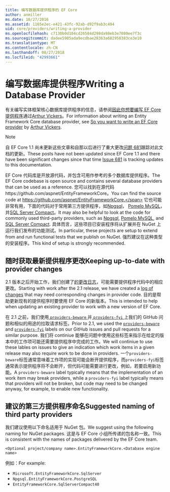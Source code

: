 ```yaml
---
title: 编写数据库提供程序的 EF Core
author: anmiller
ms.date: 10/27/2016
ms.assetid: 1165e2ec-e421-43fc-92ab-d92f9ab3c494
uid: core/providers/writing-a-provider
ms.openlocfilehash: c7130b0d104cd26584d298da98eb3e7080ee7f3c
ms.sourcegitcommit: dadee5905ada9ecdbae28363a682950383ce3e10
ms.translationtype: MT
ms.contentlocale: zh-CN
ms.lasthandoff: 08/27/2018
ms.locfileid: "42993661"
---
```

# <a name="writing-a-database-provider"></a><span data-ttu-id="a7949-102">编写数据库提供程序</span><span class="sxs-lookup"><span data-stu-id="a7949-102">Writing a Database Provider</span></span>

<span data-ttu-id="a7949-103">有关编写实体框架核心数据库提供程序的信息，请参阅[因此你想要编写 EF Core 提供程序](https://blog.oneunicorn.com/2016/11/11/so-you-want-to-write-an-ef-core-provider/)通过[Arthur Vickers](https://github.com/ajcvickers)。</span><span class="sxs-lookup"><span data-stu-id="a7949-103">For information about writing an Entity Framework Core database provider, see [So you want to write an EF Core provider](https://blog.oneunicorn.com/2016/11/11/so-you-want-to-write-an-ef-core-provider/) by [Arthur Vickers](https://github.com/ajcvickers).</span></span>

> [!NOTE]
> <span data-ttu-id="a7949-104">自 EF Core 1.1 尚未更新这些文章和自那以后进行了重大更改[问题 681](https://github.com/aspnet/EntityFramework.Docs/issues/681)跟踪对此文档的更新。</span><span class="sxs-lookup"><span data-stu-id="a7949-104">These posts have not been updated since EF Core 1.1 and there have been significant changes since that time [Issue 681](https://github.com/aspnet/EntityFramework.Docs/issues/681) is tracking updates to this documentation.</span></span>

<span data-ttu-id="a7949-105">EF Core 代码库是开放源代码，并包含可用作参考的多个数据库提供程序。</span><span class="sxs-lookup"><span data-stu-id="a7949-105">The EF Core codebase is open source and contains several database providers that can be used as a reference.</span></span> <span data-ttu-id="a7949-106">您可以找到在源代码https://github.com/aspnet/EntityFrameworkCore。</span><span class="sxs-lookup"><span data-stu-id="a7949-106">You can find the source code at https://github.com/aspnet/EntityFrameworkCore.</span></span> <span data-ttu-id="a7949-107">它也可能非常有用，下面的代码对于常用第三方提供程序，如[Npgsql](https://github.com/npgsql/Npgsql.EntityFrameworkCore.PostgreSQL)， [Pomelo MySQL](https://github.com/PomeloFoundation/Pomelo.EntityFrameworkCore.MySql)，并[SQL Server Compact](https://github.com/ErikEJ/EntityFramework.SqlServerCompact)。</span><span class="sxs-lookup"><span data-stu-id="a7949-107">It may also be helpful to look at the code for commonly used third-party providers, such as [Npgsql](https://github.com/npgsql/Npgsql.EntityFrameworkCore.PostgreSQL), [Pomelo MySQL](https://github.com/PomeloFoundation/Pomelo.EntityFrameworkCore.MySql), and [SQL Server Compact](https://github.com/ErikEJ/EntityFramework.SqlServerCompact).</span></span> <span data-ttu-id="a7949-108">具体而言，这些项目已安装程序将从扩展并在 NuGet 上运行我们发布的功能测试。</span><span class="sxs-lookup"><span data-stu-id="a7949-108">In particular, these projects are setup to extend from and run functional tests that we publish on NuGet.</span></span> <span data-ttu-id="a7949-109">强烈建议在这种类型的安装程序。</span><span class="sxs-lookup"><span data-stu-id="a7949-109">This kind of setup is strongly recommended.</span></span>

## <a name="keeping-up-to-date-with-provider-changes"></a><span data-ttu-id="a7949-110">随时获取最新提供程序更改</span><span class="sxs-lookup"><span data-stu-id="a7949-110">Keeping up-to-date with provider changes</span></span>

<span data-ttu-id="a7949-111">2.1 版本之后开始工作，我们创建了[的更改日志](provider-log.md)，可能需要提供程序代码中的相应更改。</span><span class="sxs-lookup"><span data-stu-id="a7949-111">Starting with work after the 2.1 release, we have created a [log of changes](provider-log.md) that may need corresponding changes in provider code.</span></span> <span data-ttu-id="a7949-112">目的是帮助更新现有的提供程序时要使用 EF Core 的新版本。</span><span class="sxs-lookup"><span data-stu-id="a7949-112">This is intended to help when updating an existing provider to work with a new version of EF Core.</span></span>

<span data-ttu-id="a7949-113">在 2.1 之前，我们使用[ `providers-beware` ](https://github.com/aspnet/EntityFrameworkCore/labels/providers-beware)并[ `providers-fyi` ](https://github.com/aspnet/EntityFrameworkCore/labels/providers-fyi)上我们的 GitHub 问题和相似的用途的拉取请求标签。</span><span class="sxs-lookup"><span data-stu-id="a7949-113">Prior to 2.1, we used the [`providers-beware`](https://github.com/aspnet/EntityFrameworkCore/labels/providers-beware) and [`providers-fyi`](https://github.com/aspnet/EntityFrameworkCore/labels/providers-fyi) labels on our GitHub issues and pull requests for a similar purpose.</span></span> <span data-ttu-id="a7949-114">我们将 continiue 能够在问题中使用这些标签来指示在给定的版本中的工作项可能还需要提供程序中完成的工作。</span><span class="sxs-lookup"><span data-stu-id="a7949-114">We will continiue to use these lables on issues to give an indication which work items in a given release may also require work to be done in providers.</span></span> <span data-ttu-id="a7949-115">一个`providers-beware`标签通常意味着工作项的实现可能会断开提供程序，而`providers-fyi`标签通常表示提供程序将不会断开，但代码可能需要进行更改，例如，若要启用新功能。</span><span class="sxs-lookup"><span data-stu-id="a7949-115">A `providers-beware` label typically means that the implementation of an work item may break providers, while a `providers-fyi` label typically means that providers will not be broken, but code may need to be changed anyway, for example, to enable new functionality.</span></span>

## <a name="suggested-naming-of-third-party-providers"></a><span data-ttu-id="a7949-116">建议的第三方提供程序命名</span><span class="sxs-lookup"><span data-stu-id="a7949-116">Suggested naming of third party providers</span></span>

<span data-ttu-id="a7949-117">我们建议使用以下命名适用于 NuGet 包。</span><span class="sxs-lookup"><span data-stu-id="a7949-117">We suggest using the following naming for NuGet packages.</span></span> <span data-ttu-id="a7949-118">这是与 EF Core 小组所传递的包名称一致。</span><span class="sxs-lookup"><span data-stu-id="a7949-118">This is consistent with the names of packages delivered by the EF Core team.</span></span>

`<Optional project/company name>.EntityFrameworkCore.<Database engine name>`

<span data-ttu-id="a7949-119">例如：</span><span class="sxs-lookup"><span data-stu-id="a7949-119">For example:</span></span>
* `Microsoft.EntityFrameworkCore.SqlServer`
* `Npgsql.EntityFrameworkCore.PostgreSQL`
* `EntityFrameworkCore.SqlServerCompact40`

